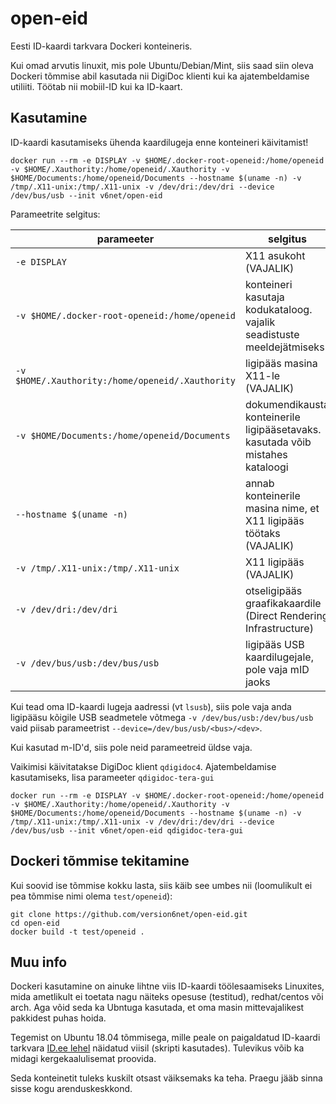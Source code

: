 # open-eid
Eesti ID-kaardi tarkvara Dockeri konteineris.

Kui omad arvutis linuxit, mis pole Ubuntu/Debian/Mint, siis saad siin oleva Dockeri tõmmise abil kasutada nii DigiDoc klienti kui ka ajatembeldamise utiliiti. Töötab nii mobiil-ID kui ka ID-kaart.

## Kasutamine

ID-kaardi kasutamiseks ühenda kaardilugeja enne konteineri käivitamist!

```shell
docker run --rm -e DISPLAY -v $HOME/.docker-root-openeid:/home/openeid -v $HOME/.Xauthority:/home/openeid/.Xauthority -v $HOME/Documents:/home/openeid/Documents --hostname $(uname -n) -v /tmp/.X11-unix:/tmp/.X11-unix -v /dev/dri:/dev/dri --device /dev/bus/usb --init v6net/open-eid
```

Parameetrite selgitus:

|                  parameeter                     |                                     selgitus
|-------------------------------------------------|-------------------------------------------------------------------------------
|`-e DISPLAY`                                     | X11 asukoht (VAJALIK)
|`-v $HOME/.docker-root-openeid:/home/openeid`    | konteineri kasutaja kodukataloog. vajalik seadistuste meeldejätmiseks
|`-v $HOME/.Xauthority:/home/openeid/.Xauthority` | ligipääs masina X11-le (VAJALIK)
|`-v $HOME/Documents:/home/openeid/Documents`     | dokumendikausta konteinerile ligipääsetavaks. kasutada võib mistahes kataloogi
|`--hostname $(uname -n)`                         | annab konteinerile masina nime, et X11 ligipääs töötaks (VAJALIK)
|`-v /tmp/.X11-unix:/tmp/.X11-unix`               | X11 ligipääs (VAJALIK)
|`-v /dev/dri:/dev/dri`                           | otseligipääs graafikakaardile (Direct Rendering Infrastructure)
|`-v /dev/bus/usb:/dev/bus/usb`                   | ligipääs USB kaardilugejale, pole vaja mID jaoks

Kui tead oma ID-kaardi lugeja aadressi (vt `lsusb`), siis pole vaja anda ligipääsu kõigile USB seadmetele võtmega `-v /dev/bus/usb:/dev/bus/usb` vaid piisab parameetrist `--device=/dev/bus/usb/<bus>/<dev>`.

Kui kasutad m-ID'd, siis pole neid parameetreid üldse vaja.

Vaikimisi käivitatakse DigiDoc klient `qdigidoc4`. Ajatembeldamise kasutamiseks, lisa parameeter `qdigidoc-tera-gui`

```shell
docker run --rm -e DISPLAY -v $HOME/.docker-root-openeid:/home/openeid -v $HOME/.Xauthority:/home/openeid/.Xauthority -v $HOME/Documents:/home/openeid/Documents --hostname $(uname -n) -v /tmp/.X11-unix:/tmp/.X11-unix -v /dev/dri:/dev/dri --device /dev/bus/usb --init v6net/open-eid qdigidoc-tera-gui
```

## Dockeri tõmmise tekitamine

Kui soovid ise tõmmise kokku lasta, siis käib see umbes nii (loomulikult ei pea tõmmise nimi olema `test/openeid`):

```shell
git clone https://github.com/version6net/open-eid.git
cd open-eid
docker build -t test/openeid .
```

## Muu info

Dockeri kasutamine on ainuke lihtne viis ID-kaardi töölesaamiseks Linuxites, mida ametlikult ei toetata nagu näiteks opesuse (testitud), redhat/centos või arch. Aga võid seda ka Ubntuga kasutada, et oma masin mittevajalikest pakkidest puhas hoida.

Tegemist on Ubuntu 18.04 tõmmisega, mille peale on paigaldatud ID-kaardi tarkvara [ID.ee lehel](https://id.ee/index.php?id=34228) näidatud viisil (skripti kasutades). Tulevikus võib ka midagi kergekaalulisemat proovida.

Seda konteinetit tuleks kuskilt otsast väiksemaks ka teha. Praegu jääb sinna sisse kogu arenduskeskkond.
